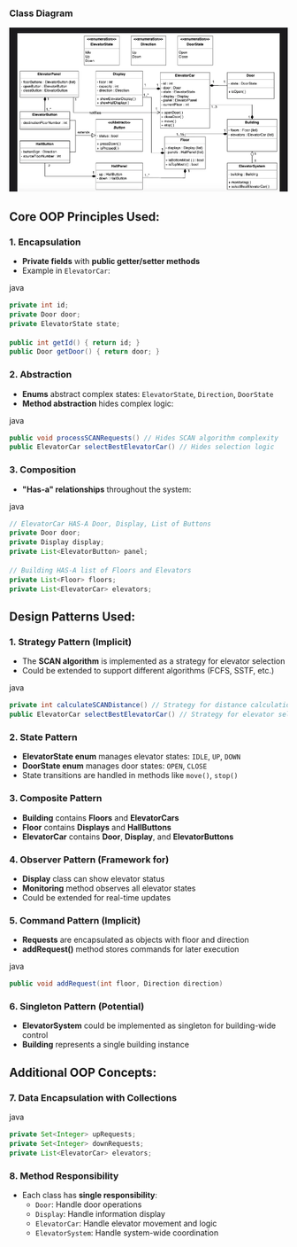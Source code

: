 ### Class Diagram

![img.png](img.png)


## **Core OOP Principles Used:**

### 1. **Encapsulation**

- **Private fields** with **public getter/setter methods**
- Example in `ElevatorCar`:

java

```java
private int id;
private Door door;
private ElevatorState state;

public int getId() { return id; }
public Door getDoor() { return door; }
```

### 2. **Abstraction**

- **Enums** abstract complex states: `ElevatorState`, `Direction`, `DoorState`
- **Method abstraction** hides complex logic:

java

```java
public void processSCANRequests() // Hides SCAN algorithm complexity
public ElevatorCar selectBestElevatorCar() // Hides selection logic
```

### 3. **Composition**

- **"Has-a" relationships** throughout the system:

java

```java
// ElevatorCar HAS-A Door, Display, List of Buttons
private Door door;
private Display display;
private List<ElevatorButton> panel;

// Building HAS-A list of Floors and Elevators
private List<Floor> floors;
private List<ElevatorCar> elevators;
```



## **Design Patterns Used:**

### 1. **Strategy Pattern** (Implicit)

- The **SCAN algorithm** is implemented as a strategy for elevator selection
- Could be extended to support different algorithms (FCFS, SSTF, etc.)

java

```java
private int calculateSCANDistance() // Strategy for distance calculation
public ElevatorCar selectBestElevatorCar() // Strategy for elevator selection
```

### 2. **State Pattern**

- **ElevatorState enum** manages elevator states: `IDLE`, `UP`, `DOWN`
- **DoorState enum** manages door states: `OPEN`, `CLOSE`
- State transitions are handled in methods like `move()`, `stop()`

### 3. **Composite Pattern**

- **Building** contains **Floors** and **ElevatorCars**
- **Floor** contains **Displays** and **HallButtons**
- **ElevatorCar** contains **Door**, **Display**, and **ElevatorButtons**

### 4. **Observer Pattern** (Framework for)

- **Display** class can show elevator status
- **Monitoring** method observes all elevator states
- Could be extended for real-time updates

### 5. **Command Pattern** (Implicit)

- **Requests** are encapsulated as objects with floor and direction
- **addRequest()** method stores commands for later execution

java

```java
public void addRequest(int floor, Direction direction)
```

### 6. **Singleton Pattern** (Potential)

- **ElevatorSystem** could be implemented as singleton for building-wide control
- **Building** represents a single building instance

## **Additional OOP Concepts:**

### 7. **Data Encapsulation with Collections**

java

```java
private Set<Integer> upRequests;
private Set<Integer> downRequests;
private List<ElevatorCar> elevators;
```

### 8. **Method Responsibility**

- Each class has **single responsibility**:
    - `Door`: Handle door operations
    - `Display`: Handle information display
    - `ElevatorCar`: Handle elevator movement and logic
    - `ElevatorSystem`: Handle system-wide coordination

